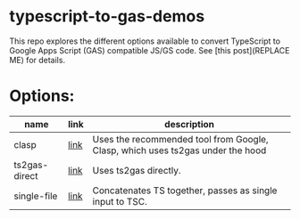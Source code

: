 # typescript-to-gas-demos
This repo explores the different options available to convert TypeScript to Google Apps Script (GAS) compatible JS/GS code. See [this post](REPLACE ME) for details.

# Options:
name | link | description
--- | --- | ---
clasp | [link](/clasp) | Uses the recommended tool from Google, Clasp, which uses ts2gas under the hood
ts2gas-direct | [link](/ts2gas-direct) | Uses ts2gas directly.
single-file | [link](/single-file) | Concatenates TS together, passes as single input to TSC.